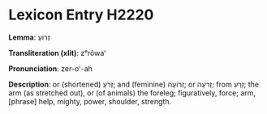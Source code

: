 # Lexicon Entry H2220

**Lemma**: זְרוֹעַ

**Transliteration (xlit)**: zᵉrôwaʻ

**Pronunciation**: zer-o'-ah

**Description**:
or (shortened) זְרֹעַ; and (feminine) זְרוֹעָה; or זְרֹעָה; from זָרַע; the arm (as stretched out), or (of animals) the foreleg; figuratively, force; arm, [phrase] help, mighty, power, shoulder, strength.
